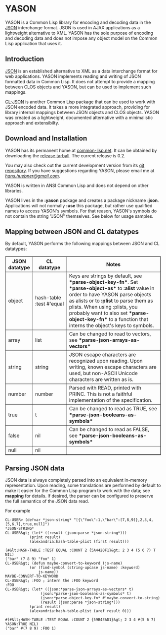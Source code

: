YASON
=====

YASON is a Common Lisp library for encoding and decoding data in
the [JSON](http://json.org/) interchange format.
JSON is used in AJAX applications as a lightweight alternative
to XML.  YASON has the sole purpose of encoding and decoding
data and does not impose any object model on the Common Lisp
application that uses it.

Introduction
------------

[JSON](http://json.org/) is an established alternative
to XML as a data interchange format for web applications.  YASON
implements reading and writing of JSON formatted data in Common
Lisp.  It does not attempt to provide a mapping between CLOS
objects and YASON, but can be used to implement such mappings.

[CL-JSON](http://common-lisp.net/project/cl-json/) is
another Common Lisp package that can be used to work with JSON
encoded data.  It takes a more integrated approach, providing
for library internal mappings between JSON objects and CLOS
objects.  YASON was created as a lightweight, documented
alternative with a minimalistic approach and extensibilty.

Download and Installation
-------------------------

YASON has its permanent home at
[common-lisp.net](http://common-lisp.net/project/yason/).
It can be obtained by downloading the
[release tarball](http://common-lisp.net/project/yason/files/yason.tar.gz).
The current release is 0.2.

You may also check out the current development version from its
[git repository](http://github.com/hanshuebner/yason/). If you
have suggestions regarding YASON, please email me at
*hans.huebner@gmail.com*.

YASON is written in ANSI Common Lisp and does not depend on
other libraries.

YASON lives in the **:yason** package and creates a package nickname
**:json**.  Applications will not normally **:use** this
package, but rather use qualified names to access YASON's
symbols.  For that reason, YASON's symbols do not contain the
string "JSON" themselves.  See below for usage samples.

Mapping between JSON and CL datatypes
-------------------------------------

By default, YASON performs the following mappings between JSON and
CL datatypes:
<table border="1">
  <thead>
    <tr>
      <th>JSON<br/>datatype</th>
      <th>CL<br/>datatype</th>
      <th>Notes</th>
    </tr>
  </thead>
  <tbody>
    <tr>
      <td>object</td>
      <td>hash-table<br/>:test&#x00A0;#'equal</td>
      <td>
        Keys are strings by default, see
        <b>*parse-object-key-fn*</b>.  Set
        <b>*parse-object-as*</b> to <b>:alist</b>
        value in order to have YASON parse objects as alists or to
        <b>:plist</b> to parse them as plists.  When using
        :plists, you probably want to also set
        <b>*parse-object-key-fn*</b> to a function
        that interns the object's keys to symbols.
      </td>
    </tr>
   <tr>
      <td>array</td>
      <td>list</td>
      <td>
        Can be changed to read to vectors,
        see <b>*parse-json-arrays-as-vectors*</b>
      </td>
    </tr>
    <tr>
      <td>string</td>
      <td>string</td>
      <td>
        JSON escape characters are recognized upon reading.
        Upon writing, known escape characters are used, but
        non-ASCII Unicode characters are written as is.
      </td>
    </tr>
    <tr>
      <td>number</td>
      <td>number</td>
      <td>
        Parsed with READ, printed with PRINC.  This is not a
        faithful implementation of the specification.
      </td>
    </tr>
    <tr>
      <td>true</td>
      <td>t</td>
      <td>Can be changed to read as TRUE, see <b>*parse-json-booleans-as-symbols*</b></td>
    </tr>
     <tr>
      <td>false</td>
      <td>nil</td>
      <td>Can be changed to read as FALSE, see <b>*parse-json-booleans-as-symbols*</b></td>
    </tr>
    <tr>
      <td>null</td>
      <td>nil</td>
      <td></td>
    </tr>
  </tbody>
</table>

Parsing JSON data
-----------------

JSON data is always completely parsed into an equivalent
in-memory representation.  Upon reading, some translations are
performed by default to make it easier for the Common Lisp
program to work with the data; see <b>mapping</b>
for details.  If desired, the parser can be configured to
preserve the full semantics of the JSON data read.

For example

    CL-USER> (defvar *json-string* "[{\"foo\":1,\"bar\":[7,8,9]},2,3,4,[5,6,7],true,null]")
    *JSON-STRING*
    CL-USER&gt; (let* ((result (json:parse *json-string*)))
               (print result)
               (alexandria:hash-table-plist (first result)))
    
    (#&lt;HASH-TABLE :TEST EQUAL :COUNT 2 {5A4420F1}&gt; 2 3 4 (5 6 7) T NIL) 
    ("bar" (7 8 9) "foo" 1)
    CL-USER&gt; (defun maybe-convert-to-keyword (js-name)
               (or (find-symbol (string-upcase js-name) :keyword)
                   js-name))
    MAYBE-CONVERT-TO-KEYWORD
    CL-USER&gt; :FOO ; intern the :FOO keyword
    :FOO
    CL-USER&gt; (let* ((json:*parse-json-arrays-as-vectors* t)
                    (json:*parse-json-booleans-as-symbols* t)
                    (json:*parse-object-key-fn* #'maybe-convert-to-string)
                    (result (json:parse *json-string*)))
               (print result)
               (alexandria:hash-table-plist (aref result 0)))
    
    #(#&lt;HASH-TABLE :TEST EQUAL :COUNT 2 {59B4EAD1}&gt; 2 3 4 #(5 6 7) YASON:TRUE NIL) 
    ("bar" #(7 8 9) :FOO 1)